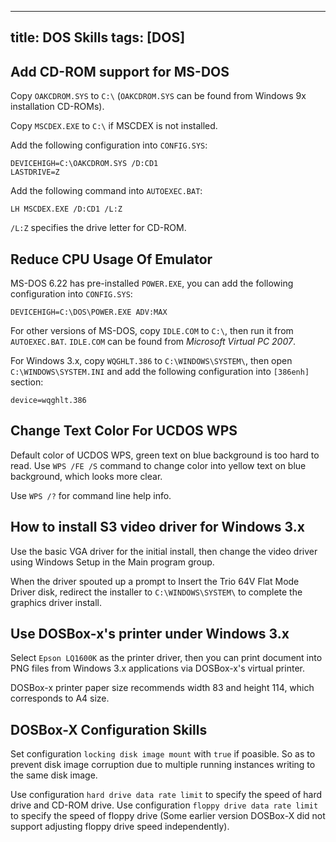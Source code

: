 -----
title: DOS Skills
tags: [DOS]
-----

Add CD-ROM support for MS-DOS
-----------------------------

Copy `OAKCDROM.SYS` to `C:\` (`OAKCDROM.SYS` can be found from Windows 9x installation CD-ROMs).

Copy `MSCDEX.EXE` to `C:\` if MSCDEX is not installed.

Add the following configuration into `CONFIG.SYS`:

	DEVICEHIGH=C:\OAKCDROM.SYS /D:CD1
	LASTDRIVE=Z

Add the following command into `AUTOEXEC.BAT`:

	LH MSCDEX.EXE /D:CD1 /L:Z

`/L:Z` specifies the drive letter for CD-ROM.

Reduce CPU Usage Of Emulator
----------------------------

MS-DOS 6.22 has pre-installed `POWER.EXE`, you can add the following configuration into `CONFIG.SYS`:

	DEVICEHIGH=C:\DOS\POWER.EXE ADV:MAX

For other versions of MS-DOS, copy `IDLE.COM` to `C:\`, then run it from `AUTOEXEC.BAT`. `IDLE.COM` can be found from *Microsoft Virtual PC 2007*.

For Windows 3.x, copy `WQGHLT.386` to `C:\WINDOWS\SYSTEM\`, then open `C:\WINDOWS\SYSTEM.INI` and add the following configuration into `[386enh]` section:

	device=wqghlt.386

Change Text Color For UCDOS WPS
-------------------------------

Default color of UCDOS WPS, green text on blue background is too hard to read. Use `WPS /FE /S` command to change color into yellow text on blue background, which looks more clear.

Use `WPS /?` for command line help info.

How to install S3 video driver for Windows 3.x
----------------------------------------------

Use the basic VGA driver for the initial install, then change the video driver using Windows Setup in the Main program group.

When the driver spouted up a prompt to Insert the Trio 64V Flat Mode Driver disk, redirect the installer to `C:\WINDOWS\SYSTEM\` to complete the graphics driver install.

Use DOSBox-x's printer under Windows 3.x
----------------------------------------

Select `Epson LQ1600K` as the printer driver, then you can print document into PNG files from Windows 3.x applications via DOSBox-x's virtual printer.

DOSBox-x printer paper size recommends width 83 and height 114, which corresponds to A4 size.

DOSBox-X Configuration Skills
-----------------------------

Set configuration `locking disk image mount` with `true` if poasible. So as to prevent disk image corruption due to multiple running instances writing to the same disk image.

Use configuration `hard drive data rate limit` to specify the speed of hard drive and CD-ROM drive. Use configuration `floppy drive data rate limit` to specify the speed of floppy drive (Some earlier version DOSBox-X did not support adjusting floppy drive speed independently).

